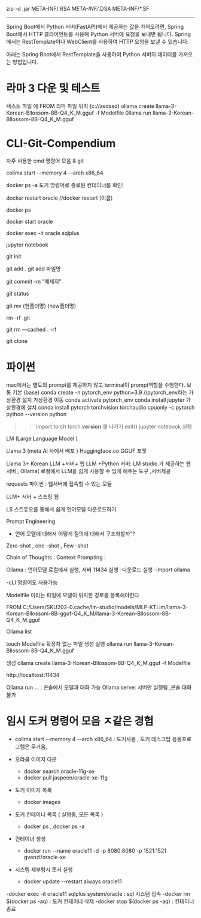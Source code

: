 zip -d <jar file name>.jar META-INF/*.RSA META-INF/*.DSA META-INF/*.SF

--------


Spring Boot에서 Python 서버(FastAPI)에서 제공하는 값을 가져오려면, Spring Boot에서 HTTP 클라이언트를 사용해 Python 서버에 요청을 보내면 됩니다. Spring에서는 RestTemplate이나 WebClient를 사용하여 HTTP 요청을 보낼 수 있습니다.

아래는 Spring Boot에서 RestTemplate을 사용하여 Python 서버의 데이터를 가져오는 방법입니다.

# 라마 3 다운  및 테스트 
텍스트 파일 에 FROM 라마 파일 위치 (c://asdasd)
ollama create llama-3-Korean-Bllossom-8B-Q4_K_M.gguf -f Modelfile
0llama run llama-3-Korean-Bllossom-8B-Q4_K_M.gguf


# CLI-Git-Compendium
자주 사용한 cmd 명령어 모음 &amp; git 

colima start --memory 4 --arch x86_64

docker ps -a  도커 명령어로 종료된 컨테이너를 확인!

docker restart oracle //docker restart (이름)

docker ps

docker start oracle

docker exec -it oracle sqlplus


jupyter notebook


git  init  

git  add .
git add 파일명

git commit -m “메세지”      

git status  

git mv  (현폴더명) (new폴더명) 

rm -rf  .git 

git rm  —cached  . -rf 

git clone 

# 파이썬 
mac에서는 별도의 prompt를 제공하지 않고 terminal이 prompt역할을 수행한다. 보통 기본 (base) 
conda create -n pytorch_env python=3.9 //pytorch_env라는 가상환경 설치 
가상환경 이동 conda activate pytorch_env 
conda install jupyter 가상환경에 설치 
conda install pytorch torchvision torchaudio cpuonly -c pytorch
python --version
python
>> import torch
>> torch.__version__
>> 쉘 나가기 exit()
>> jupyter notebook 실행






LM (Large Language Model )

Llama 3 (meta Ai 사에서 배포 )
Huggingface.co
GGUF   포멧  

Llama 3+ Korean 
LLM  +서버+ 웹 
LLM  +Python 
서버: LM  studio 가 제공하는 웹서버 ,
		Ollama( 로컬에서 LLM을 쉽게 사용할 수 있게 해주는 도구 ,서버제공

requests 파이썬 : 웹서버에 접속할 수 있는 모듈 

LLM+ 서버 + 스프링 웹 

LS 스트듀오를 통해서 쉽게 언어모델 다운로드하기 





Prompt Engineering 
- 언어 모델에 대해서 어떻게 질의에 대해서 구조화할까”?


Zero-shot , one -shot , Few -shot  

Chain of Thoughts :
Context Prompting :

Ollama : 언어모델 로컬에서 실행, 서버 11434 실행 
-다운로드 실행 
-import ollama 

-cLI 명령어도 사용가능 


 Modelfile 이라는 파일에 모델이 위치한 경로를 등록해야한다 

FROM C:/Users/SKU202-0.cache/lm-studio/models/MLP-KTLim/llama-3-Korean-Bllossom-8B-gguf-Q4_K_M/llama-3-Korean-Bllossom-8B-Q4_K_M.gguf


Ollama list 


 touch Modelfile 확장자 없는 파일 생성 
실행
ollama run llama-3-Korean-Bllossom-8B-Q4_K_M.gguf

생성
ollama create llama-3-Korean-Bllossom-8B-Q4_K_M.gguf -f Modelfile


http://localhost:11434

Ollama run … : 콘솔에서 모델과 대화 가능
Ollama serve: 서버만 실행됨 ,콘솔 대화 불가 

# 임시 도커 명령어 모음 ㅈ같은 경험 
- colima start --memory 4 --arch x86_64 : 도커사용 , 도커 데스크탑 응용프로그램은 무거움, 
- 오라클 이미지 다운
  - docker search oracle-11g-xe
  - docker pull jaspeen/oracle-xe-11g
- 도커 이미지 목록 
  - docker images
 
- 도커 컨테이너 목록 ( 실행중, 모든 목록 )
   - docker ps , docker ps -a
- 컨테이너 생성
  - docker run --name oracle11 -d -p 8080:8080 -p 1521:1521 gvenzl/oracle-xe
- 시스템 재부팅시 토커 실행
  - docker update --restart always oracle11

-docker exec -it oracle11 sqlplus system/oracle : sql 시스템 접속 
-docker rm $(docker ps -aq) : 도커 컨테이너 삭제 
-docker stop $(docker ps -aq) : 컨테이너 종료 
